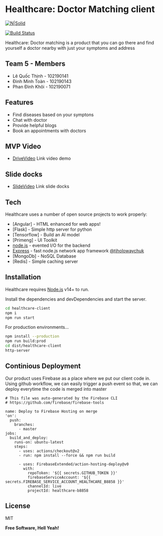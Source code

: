 # Healthcare: Doctor Matching client
[![N|Solid](https://cldup.com/dTxpPi9lDf.thumb.png)](https://nodesource.com/products/nsolid)

[![Build Status](https://travis-ci.org/joemccann/dillinger.svg?branch=master)](https://travis-ci.org/joemccann/dillinger)

Healthcare: Doctor matching is a product that you can go there and find yourself a doctor nearby with just your symptoms and address

## Team 5 - Members
- Lê Quốc Thịnh - 102190141
- Đinh Minh Toàn - 102190143
- Phan Đình Khôi - 102190071

## Features

- Find diseases based on your symptons
- Chat with doctor
- Provide helpful blogs
- Book an appointments with doctors

## MVP Video
- [DriveVideo] Link video demo

## Slide docks
- [SlideVideo] Link slide docks
## Tech
Healthcare uses a number of open source projects to work properly:

- [Angular] - HTML enhanced for web apps!
- [Flask] - Simple http server for python
- [Tensorflow] - Build an AI model
- [Primeng] - UI Toolkit
- [node.js] - evented I/O for the backend
- [Express] - fast node.js network app framework [@tjholowaychuk]
- [MongoDb] - NoSQL Database
- [Redis] - Simple caching server


## Installation

Healthcare requires [Node.js](https://nodejs.org/) v14+ to run.

Install the dependencies and devDependencies and start the server.

```sh
cd healthcare-client
npm i
npm run start
```

For production environments...

```sh
npm install --production
npm run build:prod
cd dist/healthcare-client
http-server
```

## Continious Deployment
Our product uses Firebase as a place where we put our client code in.
Using github workflow, we can easily trigger a push event so that, we can deploy everytime the code is merged into master

```
# This file was auto-generated by the Firebase CLI
# https://github.com/firebase/firebase-tools

name: Deploy to Firebase Hosting on merge
'on':
  push:
    branches:
      - master
jobs:
  build_and_deploy:
    runs-on: ubuntu-latest
    steps:
      - uses: actions/checkout@v2
      - run: npm install --force && npm run build

      - uses: FirebaseExtended/action-hosting-deploy@v0
        with:
          repoToken: '${{ secrets.GITHUB_TOKEN }}'
          firebaseServiceAccount: '${{ secrets.FIREBASE_SERVICE_ACCOUNT_HEALTHCARE_B8858 }}'
          channelId: live
          projectId: healthcare-b8858

```


## License

MIT

**Free Software, Hell Yeah!**

[//]: # (These are reference links used in the body of this note and get stripped out when the markdown processor does its job. There is no need to format nicely because it shouldn't be seen. Thanks SO - http://stackoverflow.com/questions/4823468/store-comments-in-markdown-syntax)

   [dill]: <https://github.com/joemccann/dillinger>
   [git-repo-url]: <https://github.com/joemccann/dillinger.git>
   [john gruber]: <http://daringfireball.net>
   [df1]: <http://daringfireball.net/projects/markdown/>
   [markdown-it]: <https://github.com/markdown-it/markdown-it>
   [Ace Editor]: <http://ace.ajax.org>
   [node.js]: <http://nodejs.org>
   [Twitter Bootstrap]: <http://twitter.github.com/bootstrap/>
   [jQuery]: <http://jquery.com>
   [@tjholowaychuk]: <http://twitter.com/tjholowaychuk>
   [express]: <http://expressjs.com>
   [AngularJS]: <http://angularjs.org>
   [Gulp]: <http://gulpjs.com>
   [SlideVideo]: <https://www.canva.com/design/DAFUoT_gsOM/7SIb7OwARz8ddbGR34HMcQ/view?utm_content=DAFUoT_gsOM&utm_campaign=designshare&utm_medium=link2&utm_source=sharebutton>
   [DriveVideo]: <https://drive.google.com/file/d/1Jx7if_3dJgybVxlxXlo9C5QRgKpmtjZh/view?usp=sharing>
   [PlDb]: <https://github.com/joemccann/dillinger/tree/master/plugins/dropbox/README.md>
   [PlGh]: <https://github.com/joemccann/dillinger/tree/master/plugins/github/README.md>
   [PlGd]: <https://github.com/joemccann/dillinger/tree/master/plugins/googledrive/README.md>
   [PlOd]: <https://github.com/joemccann/dillinger/tree/master/plugins/onedrive/README.md>
   [PlMe]: <https://github.com/joemccann/dillinger/tree/master/plugins/medium/README.md>
   [PlGa]: <https://github.com/RahulHP/dillinger/blob/master/plugins/googleanalytics/README.md>
